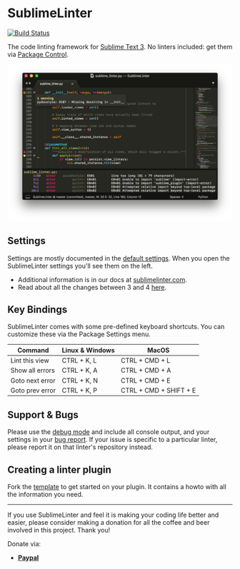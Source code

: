 SublimeLinter
=============

[![Build Status](https://img.shields.io/travis/SublimeLinter/SublimeLinter/master.svg)](https://travis-ci.org/SublimeLinter/SublimeLinter)

The code linting framework for [Sublime Text 3](http://sublimetext.com/3).
No linters included: get them via [Package Control](https://packagecontrol.io/search/SublimeLinter).

<img src="https://raw.githubusercontent.com/SublimeLinter/SublimeLinter/master/docs/screenshot.png" width="848">


## Settings

Settings are mostly documented in the [default settings](https://github.com/SublimeLinter/SublimeLinter/blob/master/SublimeLinter.sublime-settings). When you open the SublimeLinter settings you'll see them on the left.

- Additional information is in our docs at [sublimelinter.com](http://sublimelinter.com/).
- Read about all the changes between 3 and 4 [here](https://raw.githubusercontent.com/SublimeLinter/SublimeLinter/master/messages/4.0.0.txt). 


## Key Bindings

SublimeLinter comes with some pre-defined keyboard shortcuts. You can customize these via the Package Settings menu.

| Command         | Linux & Windows  | MacOS                  |
|-----------------|------------------|------------------------|
| Lint this view  | CTRL + K, L      | CTRL + CMD + L         |
| Show all errors | CTRL + K, A      | CTRL + CMD + A         |
| Goto next error | CTRL + K, N      | CTRL + CMD + E         |
| Goto prev error | CTRL + K, P      | CTRL + CMD + SHIFT + E |


## Support & Bugs

Please use the [debug mode](http://www.sublimelinter.com/en/stable/troubleshooting.html#debug-mode)
and include all console output, and your settings in your
[bug report](https://github.com/SublimeLinter/SublimeLinter/issues/new).
If your issue is specific to a particular linter, please report it on that linter's repository instead.


## Creating a linter plugin

Fork the [template](https://github.com/SublimeLinter/SublimeLinter-template) to get started on your plugin.
It contains a howto with all the information you need.

---------------------------


If you use SublimeLinter and feel it is making your coding life better and easier,
please consider making a donation for all the coffee and beer involved in this project.
Thank you!

Donate via: 
* [**Paypal**](https://paypal.me/pools/c/82jmBQtUbY)
